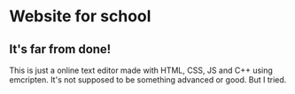 # Website for school
## It's far from done!
This is just a online text editor made with HTML, CSS, JS and C++ using emcripten.
It's not supposed to be something advanced or good. But I tried.
